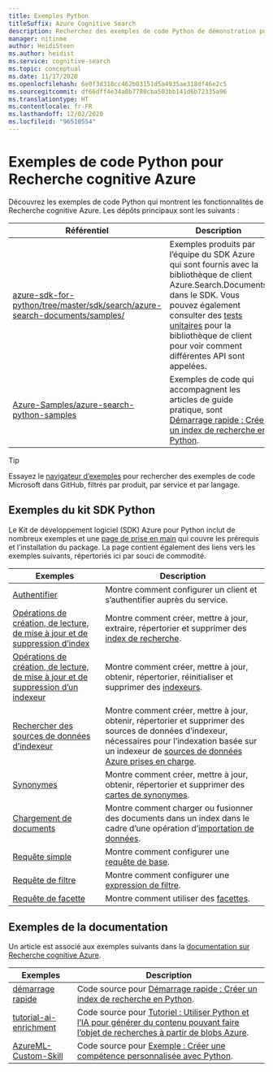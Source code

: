 ```yaml
---
title: Exemples Python
titleSuffix: Azure Cognitive Search
description: Recherchez des exemples de code Python de démonstration pour Recherche cognitive Azure, qui utilisent le Kit de développement logiciel (SDK) Azure .NET pour Python ou REST.
manager: nitinme
author: HeidiSteen
ms.author: heidist
ms.service: cognitive-search
ms.topic: conceptual
ms.date: 11/17/2020
ms.openlocfilehash: 6e0f3d318cc462b03151d5a4935ae318df46e2c5
ms.sourcegitcommit: df66dff4e34a0b7780cba503bb141d6b72335a96
ms.translationtype: HT
ms.contentlocale: fr-FR
ms.lasthandoff: 12/02/2020
ms.locfileid: "96510554"
---
```

# <a name="python-code-samples-for-azure-cognitive-search"></a>Exemples de code Python pour Recherche cognitive Azure

Découvrez les exemples de code Python qui montrent les fonctionnalités de Recherche cognitive Azure. Les dépôts principaux sont les suivants :

| Référentiel | Description |
|------------|-------------|
| [azure-sdk-for-python/tree/master/sdk/search/azure-search-documents/samples/](https://github.com/Azure/azure-sdk-for-python/tree/master/sdk/search/azure-search-documents/samples) | Exemples produits par l’équipe du SDK Azure qui sont fournis avec la bibliothèque de client Azure.Search.Documents dans le SDK. Vous pouvez également consulter des [tests unitaires](https://github.com/Azure/azure-sdk-for-python/tree/master/sdk/search/azure-search-documents/tests) pour la bibliothèque de client pour voir comment différentes API sont appelées. |
| [Azure-Samples/azure-search-python-samples](https://github.com/Azure-Samples/azure-search-python-samples) | Exemples de code qui accompagnent les articles de guide pratique, sont [Démarrage rapide : Créer un index de recherche en Python](search-get-started-python.md).|

> [!Tip]
> Essayez le [navigateur d’exemples](/samples/browse/?languages=python&products=azure-cognitive-search) pour rechercher des exemples de code Microsoft dans GitHub, filtrés par produit, par service et par langage.

## <a name="python-sdk-samples"></a>Exemples du kit SDK Python

Le Kit de développement logiciel (SDK) Azure pour Python inclut de nombreux exemples et une [page de prise en main](https://github.com/Azure/azure-sdk-for-python/tree/master/sdk/search/azure-search-documents/samples) qui couvre les prérequis et l’installation du package. La page contient également des liens vers les exemples suivants, répertoriés ici par souci de commodité.

| Exemples | Description |
|---------|-------------|
| [Authentifier](https://github.com/Azure/azure-sdk-for-python/blob/master/sdk/search/azure-search-documents/samples/sample_authentication.py) | Montre comment configurer un client et s’authentifier auprès du service. | 
| [Opérations de création, de lecture, de mise à jour et de suppression d’index](https://github.com/Azure/azure-sdk-for-python/blob/master/sdk/search/azure-search-documents/samples/sample_index_crud_operations.py) | Montre comment créer, mettre à jour, extraire, répertorier et supprimer des [index de recherche](search-what-is-an-index.md). |
| [Opérations de création, de lecture, de mise à jour et de suppression d’un indexeur](https://github.com/Azure/azure-sdk-for-python/blob/master/sdk/search/azure-search-documents/samples/sample_indexers_operations.py) | Montre comment créer, mettre à jour, obtenir, répertorier, réinitialiser et supprimer des [indexeurs](search-indexer-overview.md). |
| [Rechercher des sources de données d’indexeur](https://github.com/Azure/azure-sdk-for-python/blob/master/sdk/search/azure-search-documents/samples/sample_indexer_datasource_skillset.py) | Montre comment créer, mettre à jour, obtenir, répertorier et supprimer des sources de données d’indexeur, nécessaires pour l’indexation basée sur un indexeur de [sources de données Azure prises en charge](search-indexer-overview.md#supported-data-sources). |
| [Synonymes](https://github.com/Azure/azure-sdk-for-python/blob/master/sdk/search/azure-search-documents/samples/sample_synonym_map_operations.py) | Montre comment créer, mettre à jour, obtenir, répertorier et supprimer des [cartes de synonymes](search-synonyms.md).  |
| [Chargement de documents](https://github.com/Azure/azure-sdk-for-python/blob/master/sdk/search/azure-search-documents/samples/sample_crud_operations.py) | Montre comment charger ou fusionner des documents dans un index dans le cadre d’une opération d’[importation de données](search-what-is-data-import.md). |
| [Requête simple](https://github.com/Azure/azure-sdk-for-python/blob/master/sdk/search/azure-search-documents/samples/sample_simple_query.py) | Montre comment configurer une [requête de base](search-query-overview.md). |
| [Requête de filtre](https://github.com/Azure/azure-sdk-for-python/blob/master/sdk/search/azure-search-documents/samples/sample_filter_query.py) | Montre comment configurer une [expression de filtre](search-filters.md). |
| [Requête de facette](https://github.com/Azure/azure-sdk-for-python/blob/master/sdk/search/azure-search-documents/samples/sample_facet_query.py) | Montre comment utiliser des [facettes](search-filters-facets.md). |

## <a name="documentation-samples"></a>Exemples de la documentation

Un article est associé aux exemples suivants dans la [documentation sur Recherche cognitive Azure](./index.yml).

| Exemples | Description | 
|---------|-------------|
| [démarrage rapide](https://github.com/Azure-Samples/azure-search-python-samples/tree/master/Quickstart) | Code source pour [Démarrage rapide : Créer un index de recherche en Python](search-get-started-python.md).  |
| [tutorial-ai-enrichment](https://github.com/Azure-Samples/azure-search-python-samples/tree/master/Tutorial-AI-Enrichment)  | Code source pour [Tutoriel : Utiliser Python et l’IA pour générer du contenu pouvant faire l’objet de recherches à partir de blobs Azure](cognitive-search-tutorial-blob-python.md).  |
| [AzureML-Custom-Skill](https://github.com/Azure-Samples/azure-search-python-samples/tree/master/AzureML-Custom-Skill)  | Code source pour [Exemple : Créer une compétence personnalisée avec Python](cognitive-search-custom-skill-python.md).  |
